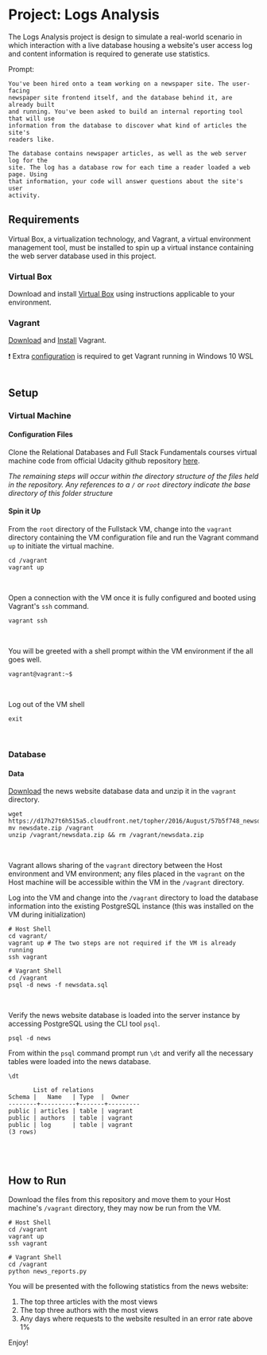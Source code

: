 # Project: Logs Analysis
The Logs Analysis project is design to simulate a real-world scenario in which
interaction with a live database housing a website's user access log and content
information is required to generate use statistics.

Prompt:
```
You've been hired onto a team working on a newspaper site. The user-facing
newspaper site frontend itself, and the database behind it, are already built
and running. You've been asked to build an internal reporting tool that will use
information from the database to discover what kind of articles the site's
readers like.

The database contains newspaper articles, as well as the web server log for the
site. The log has a database row for each time a reader loaded a web page. Using
that information, your code will answer questions about the site's user
activity.
```

## Requirements
Virtual Box, a virtualization technology, and Vagrant, a virtual environment
management tool, must be installed to spin up a virtual instance containing the
web server database used in this project.


### Virtual Box
Download and install [Virtual Box](https://www.virtualbox.org/wiki/Downloads)
using instructions applicable to your environment.

### Vagrant
[Download](https://www.vagrantup.com/downloads.html) and
[Install](https://www.vagrantup.com/docs/installation/) Vagrant.

:exclamation: Extra
[configuration](https://www.vagrantup.com/docs/other/wsl.html) is required to
get Vagrant running in Windows 10 WSL
<br>
<br>

## Setup
### Virtual Machine
#### Configuration Files
Clone the Relational Databases and Full Stack Fundamentals courses virtual
machine code from official Udacity github repository
[here](https://github.com/udacity/fullstack-nanodegree-vm).

*The remaining steps will occur within the directory structure of the files held
in the repository. Any references to a `/` or `root` directory indicate the
base directory of this folder structure*

#### Spin it Up
From the `root` directory of the Fullstack VM, change into the `vagrant` directory containing the VM configuration file and run the Vagrant command `up` to initiate the virtual machine.
```
cd /vagrant
vagrant up
```
<br>

Open a connection with the VM once it is fully configured and booted using
Vagrant's `ssh` command.
```
vagrant ssh
```
<br>

You will be greeted with a shell prompt within the VM environment if the all
goes well.
```
vagrant@vagrant:~$
```
<br>

Log out of the VM shell
```
exit
```
<br>


### Database
#### Data
[Download](https://d17h27t6h515a5.cloudfront.net/topher/2016/August/57b5f748_newsdata/newsdata.zip)
the news website database data and unzip it in the `vagrant` directory.
```
wget
https://d17h27t6h515a5.cloudfront.net/topher/2016/August/57b5f748_newsdata/newsdata.zip
mv newsdate.zip /vagrant
unzip /vagrant/newsdata.zip && rm /vagrant/newsdata.zip
```
<br>

Vagrant allows sharing of the `vagrant` directory between the Host environment
and VM environment; any files placed in the `vagrant` on the Host machine will
be accessible within the VM in the `/vagrant` directory.

Log into the VM and change into the `/vagrant` directory to load the database
information into the existing PostgreSQL instance (this was installed on the VM
during initialization)
```
# Host Shell
cd vagrant/
vagrant up # The two steps are not required if the VM is already running
ssh vagrant

# Vagrant Shell
cd /vagrant
psql -d news -f newsdata.sql
```
<br>

Verify the news website database is loaded into the server instance by accessing
PostgreSQL using the CLI tool `psql`.
```
psql -d news
```
From within the `psql` command prompt run `\dt` and verify all the necessary
tables were loaded into the news database.
```
\dt

       List of relations
Schema |   Name   | Type  |  Owner
--------+----------+-------+---------
public | articles | table | vagrant
public | authors  | table | vagrant
public | log      | table | vagrant
(3 rows)

```
<br>
<br>


## How to Run
Download the files from this repository and move them to your Host machine's
`/vagrant` directory, they may now be run from the VM.
```
# Host Shell
cd /vagrant
vagrant up
ssh vagrant

# Vagrant Shell
cd /vagrant
python news_reports.py
```

You will be presented with the following statistics from the news website:
1. The top three articles with the most views
2. The top three authors with the most views
3. Any days where requests to the website resulted in an error rate above 1%

Enjoy!
